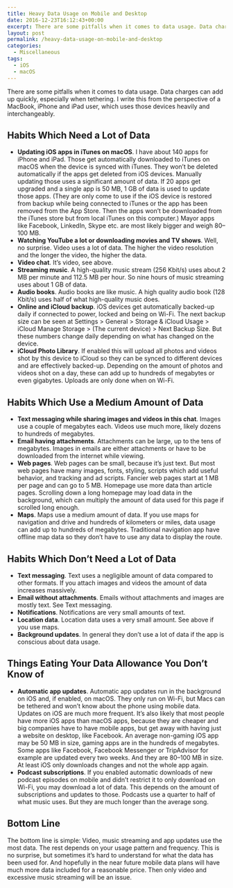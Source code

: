 ```yaml
---
title: Heavy Data Usage on Mobile and Desktop
date: 2016-12-23T16:12:43+00:00
excerpt: There are some pitfalls when it comes to data usage. Data charges can add up quickly, especially when tethering. Know where your data goes.
layout: post
permalink: /heavy-data-usage-on-mobile-and-desktop
categories:
  - Miscellaneous
tags:
  - iOS
  - macOS
---
```

There are some pitfalls when it comes to data usage. Data charges can add up quickly, especially when tethering. I write this from the perspective of a MacBook, iPhone and iPad user, which uses those devices heavily and interchangeably.

## Habits Which Need a Lot of Data

  * **Updating iOS apps in iTunes on macOS**. I have about 140 apps for iPhone and iPad. Those get automatically downloaded to iTunes on macOS when the device is synced with iTunes. They won’t be deleted automatically if the apps get deleted from iOS devices. Manually updating those uses a significant amount of data. If 20 apps get upgraded and a single app is 50 MB, 1 GB of data is used to update those apps. (They are only come to use if the iOS device is restored from backup while being connected to iTunes or the app has been removed from the App Store. Then the apps won’t be downloaded from the iTunes store but from local iTunes on this computer.) Mayor apps like Facebook, LinkedIn, Skype etc. are most likely bigger and weigh 80–100 MB.
  * **Watching YouTube a lot or downloading movies and TV shows**. Well, no surprise. Video uses a lot of data. The higher the video resolution and the longer the video, the higher the data.
  * **Video chat**. It’s video, see above.
  * **Streaming music**. A high-quality music stream (256 Kbit/s) uses about 2 MB per minute and 112.5 MB per hour. So nine hours of music streaming uses about 1 GB of data.
  * **Audio books**. Audio books are like music. A high quality audio book (128 Kbit/s) uses half of what high-quality music does.
  * **Online and iCloud backup**. iOS devices get automatically backed-up daily if connected to power, locked and being on Wi-Fi. The next backup size can be seen at Settings > General > Storage & iCloud Usage > iCloud Manage Storage > (The current device) > Next Backup Size. But these numbers change daily depending on what has changed on the device.
  * **iCloud Photo Library**. If enabled this will upload all photos and videos shot by this device to iCloud so they can be synced to different devices and are effectively backed-up. Depending on the amount of photos and videos shot on a day, these can add up to hundreds of megabytes or even gigabytes. Uploads are only done when on Wi-Fi.

## Habits Which Use a Medium Amount of Data

  * **Text messaging while sharing images and videos in this chat**. Images use a couple of megabytes each. Videos use much more, likely dozens to hundreds of megabytes.
  * **Email having attachments**. Attachments can be large, up to the tens of megabytes. Images in emails are either attachments or have to be downloaded from the internet while viewing.
  * **Web pages**. Web pages can be small, because it’s just text. But most web pages have many images, fonts, styling, scripts which add useful behavior, and tracking and ad scripts. Fancier web pages start at 1 MB per page and can go to 5 MB. Homepage use more data than article pages. Scrolling down a long homepage may load data in the background, which can multiply the amount of data used for this page if scrolled long enough.
  * **Maps**. Maps use a medium amount of data. If you use maps for navigation and drive and hundreds of kilometers or miles, data usage can add up to hundreds of megabytes. Traditional navigation app have offline map data so they don’t have to use any data to display the route.

## Habits Which Don’t Need a Lot of Data

  * **Text messaging**. Text uses a negligible amount of data compared to other formats. If you attach images and videos the amount of data increases massively.
  * **Email without attachments**. Emails without attachments and images are mostly text. See Text messaging.
  * **Notifications**. Notifications are very small amounts of text.
  * **Location data**. Location data uses a very small amount. See above if you use maps.
  * **Background updates**. In general they don’t use a lot of data if the app is conscious about data usage.

## Things Eating Your Data Allowance You Don’t Know of

  * **Automatic app updates**. Automatic app updates run in the background on iOS and, if enabled, on macOS. They only run on Wi-Fi, but Macs can be tethered and won’t know about the phone using mobile data. Updates on iOS are much more frequent. It’s also likely that most people have more iOS apps than macOS apps, because they are cheaper and big companies have to have mobile apps, but get away with having just a website on desktop, like Facebook. An average non-gaming iOS app may be 50 MB in size, gaming apps are in the hundreds of megabytes. Some apps like Facebook, Facebook Messenger or TripAdvisor for example are updated every two weeks. And they are 80–100 MB in size. At least iOS only downloads changes and not the whole app again.
  * **Podcast subscriptions**. If you enabled automatic downloads of new podcast episodes on mobile and didn’t restrict it to only download on Wi-Fi, you may download a lot of data. This depends on the amount of subscriptions and updates to those. Podcasts use a quarter to half of what music uses. But they are much longer than the average song.

## Bottom Line

The bottom line is simple: Video, music streaming and app updates use the most data. The rest depends on your usage pattern and frequency. This is no surprise, but sometimes it’s hard to understand for what the data has been used for. And hopefully in the near future mobile data plans will have much more data included for a reasonable price. Then only video and excessive music streaming will be an issue.
